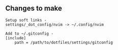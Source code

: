 
## Changes to make
```
Setup soft links -
settings/_dot_config/nvim -> ~/.config/nvim

Add to ~/.gitconfig -
[include]
    path = /path/to/dotfiles/settings/gitconfig

```
